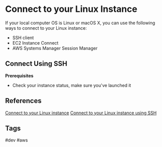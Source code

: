 # Connect to your Linux Instance

If your local computer OS is Linux or macOS X, you can use the following ways to connect to your Linux instance:  
* SSH client  
* EC2 Instance Connect  
* AWS Systems Manager Session Manager  

## Connect Using SSH
**Prerequisites**
* Check your instance status, make sure you've launched it  


## References
[Connect to your Linux instance](https://docs.aws.amazon.com/AWSEC2/latest/UserGuide/AccessingInstances.html)
[Connect to your Linux instance using SSH](https://docs.aws.amazon.com/AWSEC2/latest/UserGuide/AccessingInstancesLinux.html)


## Tags
#dev #aws
